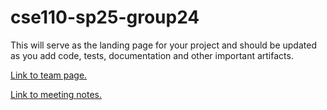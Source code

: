 # cse110-sp25-group24

This will serve as the landing page for your project and should be updated as you add code, tests, documentation and other important artifacts.

[Link to team page.](/admin/team.md)

[Link to meeting notes.](https://docs.google.com/document/d/1f9ZLMGJCS6-3FiUDJU-ifnQMtGt3XDVBmZI8NAr7wgM/edit?usp=sharing)
